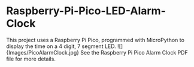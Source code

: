 # Raspberry-Pi-Pico-LED-Alarm-Clock
This project uses a Raspberry Pi Pico, programmed with MicroPython to display the time on a 4 digit, 7 segment LED. 
![]{Images/PicoAlarmClock.jpg}
See the Raspberry Pi Pico Alarm Clock PDF file for more details.
